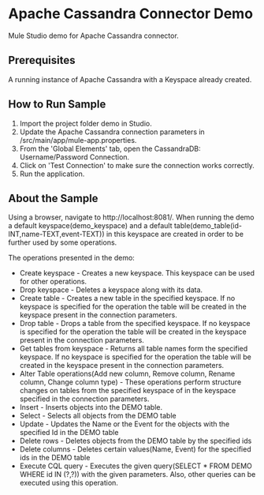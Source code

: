 Apache Cassandra Connector Demo
====================================
Mule Studio demo for Apache Cassandra connector.


Prerequisites
---------------

A running instance of Apache Cassandra with a Keyspace already created.

How to Run Sample
-----------------

1. Import the project folder demo in Studio.
2. Update the Apache Cassandra connection parameters in /src/main/app/mule-app.properties.
3. From the 'Global Elements' tab, open the CassandraDB: Username/Password Connection.
4. Click on 'Test Connection' to make sure the connection works correctly.
5. Run the application.

About the Sample
----------------

Using a browser, navigate to http://localhost:8081/.
When running the demo a default keyspace(demo_keyspace) and a default table(demo_table(id-INT,name-TEXT,event-TEXT)) in this keyspace are created in order to be further used by some operations.

The operations presented in the demo:

* Create keyspace - Creates a new keyspace. This keyspace can be used for other operations.
* Drop keyspace - Deletes a keyspace along with its data.
* Create table - Creates a new table in the specified keyspace. If no keyspace is specified for the operation the table will be created in the keyspace present in the connection parameters.
* Drop table - Drops a table from the specified keyspace. If no keyspace is specified for the operation the table will be created in the keyspace present in the connection parameters.
* Get tables from keyspace - Returns all table names form the specified keyspace. If no keyspace is specified for the operation the table will be created in the keyspace present in the connection parameters.
* Alter Table operations(Add new column, Remove column, Rename column, Change column type) - These operations perform structure changes on tables from the specified keyspace of in the keyspace specified in the connection parameters.
* Insert - Inserts objects into the DEMO table.
* Select - Selects all objects from the DEMO table
* Update - Updates the Name or the Event for the objects with the specified Id in the DEMO table
* Delete rows - Deletes objects from the DEMO table by the specified ids
* Delete columns - Deletes certain values(Name, Event) for the specified ids in the DEMO table
* Execute CQL query - Executes the given query(SELECT * FROM DEMO WHERE id IN (?,?)) with the given parameters. Also, other queries can be executed using this operation.
